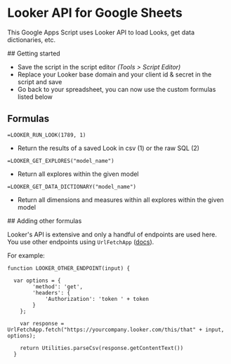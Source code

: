 # Looker API for Google Sheets

This Google Apps Script uses Looker API to load Looks, get data dictionaries, etc.

## Getting started

* Save the script in the script editor *(Tools > Script Editor)*
* Replace your Looker base domain and your client id & secret in the script and save
* Go back to your spreadsheet, you can now use the custom formulas listed below

## Formulas

`=LOOKER_RUN_LOOK(1789, 1)`
* Return the results of a saved Look in csv (1) or the raw SQL (2)

`=LOOKER_GET_EXPLORES("model_name")`
* Return all explores within the given model

`=LOOKER_GET_DATA_DICTIONARY("model_name")`
* Return all dimensions and measures within all explores within the given model

## Adding other formulas

Looker's API is extensive and only a handful of endpoints are used here. You use other endpoints using `UrlFetchApp` ([docs](https://developers.google.com/apps-script/reference/url-fetch/url-fetch-app)).

For example:

```
function LOOKER_OTHER_ENDPOINT(input) {

  var options = {
        'method': 'get',
        'headers': {
            'Authorization': 'token ' + token
        }
    };

    var response = UrlFetchApp.fetch("https://yourcompany.looker.com/this/that" + input, options);

    return Utilities.parseCsv(response.getContentText())
  }
```
